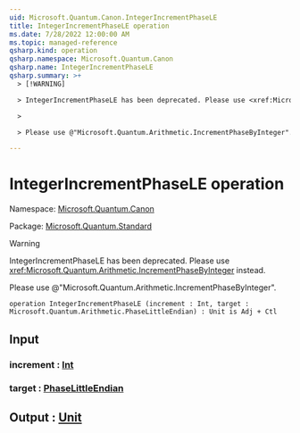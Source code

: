 ```yaml
---
uid: Microsoft.Quantum.Canon.IntegerIncrementPhaseLE
title: IntegerIncrementPhaseLE operation
ms.date: 7/28/2022 12:00:00 AM
ms.topic: managed-reference
qsharp.kind: operation
qsharp.namespace: Microsoft.Quantum.Canon
qsharp.name: IntegerIncrementPhaseLE
qsharp.summary: >+
  > [!WARNING]

  > IntegerIncrementPhaseLE has been deprecated. Please use <xref:Microsoft.Quantum.Arithmetic.IncrementPhaseByInteger> instead.

  >

  > Please use @"Microsoft.Quantum.Arithmetic.IncrementPhaseByInteger".

---
```


# IntegerIncrementPhaseLE operation

Namespace: [Microsoft.Quantum.Canon](xref:Microsoft.Quantum.Canon)

Package: [Microsoft.Quantum.Standard](https://nuget.org/packages/Microsoft.Quantum.Standard)


> [!WARNING]
> IntegerIncrementPhaseLE has been deprecated. Please use <xref:Microsoft.Quantum.Arithmetic.IncrementPhaseByInteger> instead.
>
> Please use @"Microsoft.Quantum.Arithmetic.IncrementPhaseByInteger".



```qsharp
operation IntegerIncrementPhaseLE (increment : Int, target : Microsoft.Quantum.Arithmetic.PhaseLittleEndian) : Unit is Adj + Ctl
```


## Input

### increment : [Int](xref:microsoft.quantum.qsharp.valueliterals#int-literals)




### target : [PhaseLittleEndian](xref:Microsoft.Quantum.Arithmetic.PhaseLittleEndian)





## Output : [Unit](xref:microsoft.quantum.qsharp.valueliterals#unit-literal)

